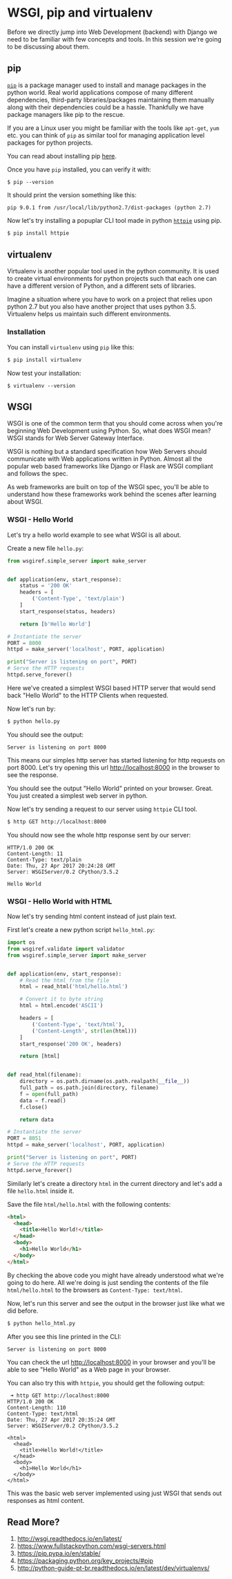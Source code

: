 WSGI, pip and virtualenv
========================

Before we directly jump into Web Development (backend) with Django we need to be familiar with few concepts and tools. In this session we're going to be discussing about them.

## pip
[`pip`](https://packaging.python.org/key_projects/#pip) is a package manager used to install and manage packages in the python world. Real world applications compose of many different dependencies, third-party libraries/packages maintaining them manually along with their dependencies could be a hassle. Thankfully we have package managers like pip to the rescue. 

If you are a Linux user you might be familiar with the tools like `apt-get`, `yum` etc. you can think of `pip` as similar tool for managing application level packages for python projects.

You can read about installing pip [here](https://packaging.python.org/installing/#requirements-for-installing-packages).

Once you have `pip` installed, you can verify it with:
```
$ pip --version
```
It should print the version something like this:
```plain
pip 9.0.1 from /usr/local/lib/python2.7/dist-packages (python 2.7)
```

Now let's try installing a popuplar CLI tool made in python [`httpie`](https://httpie.org/) using pip.

```bash
$ pip install httpie
```

## virtualenv
Virtualenv is another popular tool used in the python community. It is used to create virtual environments for python projects such that each one can have a different version of Python, and a different sets of libraries.

Imagine a situation where you have to work on a project that relies upon python 2.7 but you also have another project that uses python 3.5. Virtualenv helps us maintain such different environments.

### Installation

You can install `virtualenv` using `pip` like this:

```bash
$ pip install virtualenv
```

Now test your installation:
```
$ virtualenv --version
```

## WSGI
WSGI is one of the common term that you should come across when you're beginning Web Development using Python. So, what does WSGI mean? WSGI stands for Web Server Gateway Interface. 

WSGI is nothing but a standard specification how Web Servers should communicate with Web applications written in Python. Almost all the popular web based frameworks like Django or Flask are WSGI compliant and follows the spec. 

As web frameworks are built on top of the WSGI spec, you'll be able to understand how these frameworks work behind the scenes after learning about WSGI.

### WSGI - Hello World

Let's try a hello world example to see what WSGI is all about.

Create a new file `hello.py`:
```python
from wsgiref.simple_server import make_server


def application(env, start_response):
    status = '200 OK'
    headers = [
        ('Content-Type', 'text/plain')
    ]
    start_response(status, headers)

    return [b'Hello World']

# Instantiate the server
PORT = 8000
httpd = make_server('localhost', PORT, application)

print("Server is listening on port", PORT)
# Serve the HTTP requests
httpd.serve_forever()

```

Here we've created a simplest WSGI based HTTP server that would send back "Hello World" to the HTTP Clients when requested.

Now let's run by: 
```bash
$ python hello.py
```

You should see the output:
```
Server is listening on port 8000
```

This means our simples http server has started listening for http requests on port 8000. Let's try opening this url [http://localhost:8000](http://localhost:8000) in the browser to see the response.

You should see the output "Hello World" printed on your browser. 
Great. You just created a simplest web server in python.

Now let's try sending a request to our server using `httpie` CLI tool.

```bash
$ http GET http://localhost:8000
```

You should now see the whole http response sent by our server:
```plain
HTTP/1.0 200 OK
Content-Length: 11
Content-Type: text/plain
Date: Thu, 27 Apr 2017 20:24:28 GMT
Server: WSGIServer/0.2 CPython/3.5.2

Hello World
```

### WSGI - Hello World with HTML
Now let's try sending html content instead of just plain text.

First let's create a new python script `hello_html.py`:
```python
import os
from wsgiref.validate import validator
from wsgiref.simple_server import make_server


def application(env, start_response):
    # Read the html from the file
    html = read_html('html/hello.html')

    # Convert it to byte string
    html = html.encode('ASCII')

    headers = [
        ('Content-Type', 'text/html'),
        ('Content-Length', str(len(html)))
    ]
    start_response('200 OK', headers)

    return [html]


def read_html(filename):
    directory = os.path.dirname(os.path.realpath(__file__))
    full_path = os.path.join(directory, filename)
    f = open(full_path)
    data = f.read()
    f.close()

    return data

# Instantiate the server
PORT = 8051
httpd = make_server('localhost', PORT, application)

print("Server is listening on port", PORT)
# Serve the HTTP requests
httpd.serve_forever()

```
Similarly let's create a directory `html` in the current directory and let's add a file `hello.html` inside it.

Save the file `html/hello.html` with the following contents:
```html
<html>
  <head>
    <title>Hello World!</title>
  </head>
  <body>
    <h1>Hello World</h1>
  </body>
</html>
```

By checking the above code you might have already understood what we're going to do here. All we're doing is just sending the contents of the file `html/hello.html` to the browsers as `Content-Type: text/html`.

Now, let's run this server and see the output in the browser just like what we did before.

```bash
$ python hello_html.py
```
After you see this line printed in the CLI:
```
Server is listening on port 8000
```
You can check the url [http://localhost:8000](http://localhost:8000) in your browser and you'll be able to see "Hello World" as a Web page in your browser.

You can also try this with `httpie`, you should get the following output:
```plain
 ➜ http GET http://localhost:8000
HTTP/1.0 200 OK
Content-Length: 110
Content-Type: text/html
Date: Thu, 27 Apr 2017 20:35:24 GMT
Server: WSGIServer/0.2 CPython/3.5.2

<html>
  <head>
    <title>Hello World!</title>
  </head>
  <body>
    <h1>Hello World</h1>
  </body>
</html>
```

This was the basic web server implemented using just WSGI that sends out responses as html content.

## Read More?
1. http://wsgi.readthedocs.io/en/latest/
2. https://www.fullstackpython.com/wsgi-servers.html
3. https://pip.pypa.io/en/stable/
4. https://packaging.python.org/key_projects/#pip
5. http://python-guide-pt-br.readthedocs.io/en/latest/dev/virtualenvs/
